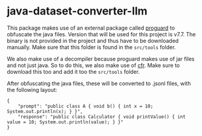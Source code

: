 # java-dataset-converter-llm

This package makes use of an external package called [proguard](https://github.com/Guardsquare/proguard?tab=readme-ov-file#-license) to obfuscate the java files.
Version that will be used for this project is v7.7. The binary is not provided in the project and thus have to be downloaded manually. Make sure that this folder is found in the `src/tools` folder.

We also make use of a decompiler because proguard makes use of jar files and not just java. So to do this, we also make use of [cfr](https://www.benf.org/other/cfr/). Make sure to download this too and add it too the `src/tools` folder. 

After obfuscating the java files, these will be converted to .jsonl files, with the following layout:

```jsonl
{
    "prompt": "public class A { void b() { int x = 10; System.out.println(x); } }",
    "response": "public class Calculator { void printValue() { int value = 10; System.out.println(value); } }"
}
```
